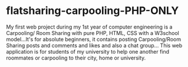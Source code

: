# flatsharing-carpooling-PHP-ONLY
My first web project during my 1st year of computer engineering is a Carpooling/ Room Sharing with pure PHP, HTML, CSS with a W3school model...It's for absolute beginners, it contains posting  Carpooling/Room Sharing posts and comments and likes and also a chat group... This web application is for students of my university to help one another find roommates or carpooling to their city, home or university.
